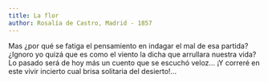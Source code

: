 ```yaml
---
title: La flor
author: Rosalía de Castro, Madrid - 1857
---
```

Mas ¿por qué se fatiga el pensamiento
en indagar el mal de esa partida?
¿Ignoro yo quizá que es como el viento
la dicha que arrullara nuestra vida?
Lo pasado será de hoy más un cuento
que se escuchó veloz...
¡Y correré en este vivir incierto
cual brisa solitaria del desierto!...
